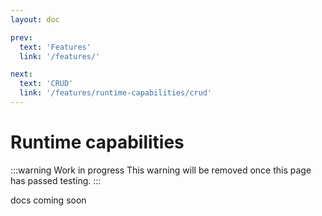 ```yaml
---
layout: doc

prev:
  text: 'Features'
  link: '/features/'

next:
  text: 'CRUD'
  link: '/features/runtime-capabilities/crud'
---
```

# Runtime capabilities

:::warning Work in progress
<centered-image src="/img/work-in-progress.png" />
This warning will be removed once this page has passed testing.
:::

docs coming soon
